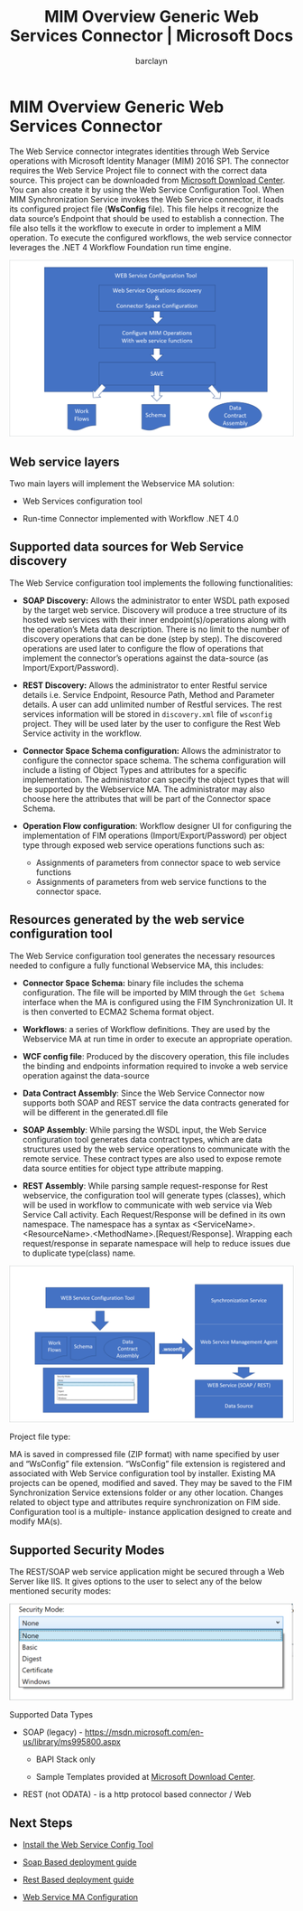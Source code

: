 ﻿---
# required metadata

title: MIM Overview Generic Web Services Connector | Microsoft Docs
description: Overview of the generic web services connector configuration and requirements
keywords:
author: barclayn
ms.author: barclayn
manager: mbaldwin
ms.date: 11/27/2017
ms.topic: get-started-article
ms.service: microsoft-identity-manager
ms.technology: security
ms.assetid: 
---

# MIM Overview Generic Web Services Connector

The Web Service connector integrates identities through Web Service operations with Microsoft Identity Manager (MIM) 2016 SP1. The connector requires the Web Service Project file to connect with the correct data source. This project can be downloaded from [Microsoft Download Center](http://go.microsoft.com/fwlink/?LinkID=235883). You can also create it by using the Web Service Configuration Tool.
When MIM Synchronization Service invokes the Web Service connector, it loads its configured project file (**WsConfig** file). This file helps it recognize the data source’s Endpoint that should be used to establish a connection. The file also tells it the workflow to execute in order to implement a MIM operation. To execute the configured workflows, the web service connector leverages the .NET 4 Workflow Foundation run time engine.

![workflow](media/microsoft-identity-manager-2016-ma-ws/workflow.png)

## Web service layers

Two main layers will implement the Webservice MA solution: 

- Web Services configuration tool

- Run-time Connector implemented with Workflow .NET 4.0

## Supported data sources for Web Service discovery

The Web Service configuration tool implements the following functionalities:

- **SOAP Discovery:** Allows the administrator to enter WSDL path exposed by the target web service. Discovery will produce a tree structure of its hosted web services with their inner  endpoint(s)/operations along with the operation’s Meta data description. There is no limit to the number of discovery operations that can be done (step by step). The discovered operations  are used later to configure the flow of operations that implement the connector’s operations against the data-source (as Import/Export/Password).

- **REST Discovery:** Allows the administrator to enter Restful service details i.e. Service Endpoint, Resource Path, Method and Parameter details. A user can add unlimited number of Restful services. The rest services information will be stored in ```discovery.xml``` file of ```wsconfig``` project. They will be used later by the user to configure the Rest Web Service activity in the workflow.

- **Connector Space Schema configuration:** Allows the administrator to configure the connector space schema. The schema configuration will include a listing of Object Types and attributes for a specific implementation. The administrator can specify the object types that will be supported by the Webservice MA. The administrator may also choose here the attributes that will be part of the Connector space Schema.

- **Operation Flow configuration**: Workflow designer UI for configuring the implementation of FIM operations (Import/Export/Password) per object type through exposed web service operations  functions such as:
    - Assignments of parameters from connector space to web service functions
    - Assignments of parameters from web service functions to the connector space.

## Resources generated by the web service configuration tool

The Web Service configuration tool generates the necessary resources needed to configure a fully functional Webservice MA, this includes:

- **Connector Space Schema:** binary file includes the schema configuration. The file will be imported by MIM through the ```Get Schema``` interface when the MA is configured using the FIM Synchronization UI. It is then converted to ECMA2 Schema format object.

- **Workflows**: a series of Workflow definitions. They are used by the Webservice MA at run time in order to execute an appropriate operation.

- **WCF config file**: Produced by the discovery operation, this file includes the binding and endpoints information required to invoke a web service operation against the data-source

- **Data Contract Assembly**: Since the Web Service Connector now supports both SOAP and REST service the data contracts generated for will be different in the generated.dll file

- **SOAP Assembly**: While parsing the WSDL input, the Web Service configuration tool generates data contract types, which are data structures used by the web service operations to communicate with the remote service. These contract types are also used to expose remote data source entities for object type attribute mapping.

- **REST Assembly**: While parsing sample request-response for Rest webservice, the configuration tool will generate types (classes), which will be used in workflow to communicate with web service via Web Service Call activity. Each Request/Response will be defined in its own namespace. The namespace has a syntax as \<ServiceName\>.\<ResourceName\>.\<MethodName\>.[Request/Response]. Wrapping each request/response in separate namespace will help to reduce issues due to duplicate type(class) name.

![](media/microsoft-identity-manager-2016-ma-ws/workflow2.png)

Project file type:

MA is saved in compressed file (ZIP format) with name specified by user and “WsConfig” file extension. “WsConfig” file extension is registered and associated with Web Service configuration tool by installer. Existing MA projects can be opened, modified and saved. They may be saved to the FIM Synchronization Service extensions folder or any other location. Changes related to object type and attributes require synchronization on FIM side.  Configuration tool is a multiple- instance application designed to create and modify MA(s).

## Supported Security Modes

The REST/SOAP web service application might be secured through a Web Server like IIS. It gives options to the user to select any of the below mentioned security modes:

![](media/microsoft-identity-manager-2016-ma-ws/security-mode.png)

Supported Data Types

-   SOAP (legacy) - <https://msdn.microsoft.com/en-us/library/ms995800.aspx>

    -   BAPI Stack only

    -   Sample Templates provided at [Microsoft Download Center](https://www.microsoft.com/en-us/download/details.aspx?id=51495).

-   REST (not ODATA) - is a http protocol based connector / Web

## Next Steps 

-   [Install the Web Service Config Tool](microsoft-identity-manager-2016-ma-ws-install.md)

-   [Soap Based deployment guide](microsoft-identity-manager-2016-ma-ws-soap.md)

-   [Rest Based deployment guide](microsoft-identity-manager-2016-ma-ws-restgeneric.md)

-   [Web Service MA Configuration](microsoft-identity-manager-2016-ma-ws-maconfig.md)
